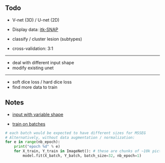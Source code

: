 ## Todo

- V-net (3D) / U-net (2D)
- Display data: [itk-SNAP](http://www.itksnap.org/pmwiki/pmwiki.php?n=Main.HomePage)

- classify / cluster lesion (subtypes)
- cross-validation: 3:1

---

- deal with different input shape
- modify existing unet

---

- soft dice loss / hard dice loss
- find more data to train


## Notes

- [input with variable shape](https://github.com/keras-team/keras/issues/1920)

- [train on batches](https://github.com/keras-team/keras/issues/68)

```py
# each batch would be expected to have different sizes for MSSEG
# Alternatively, without data augmentation / normalization:
for e in range(nb_epoch):
    print("epoch %d" % e)
    for X_train, Y_train in ImageNet(): # these are chunks of ~10k pictures
        model.fit(X_batch, Y_batch, batch_size=32, nb_epoch=1)
```
